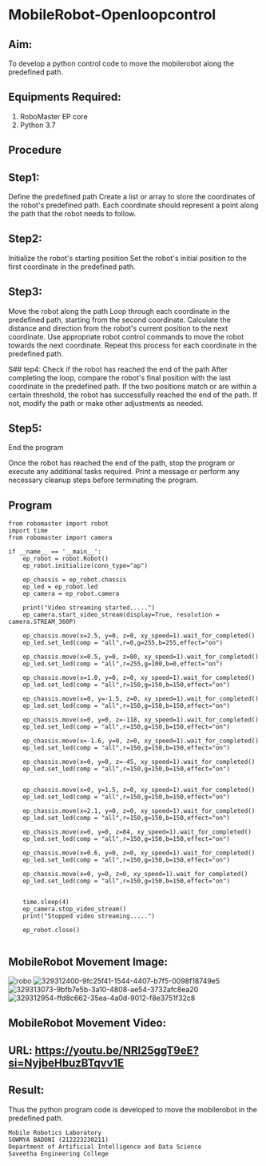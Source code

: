 # MobileRobot-Openloopcontrol
## Aim:

To develop a python control code to move the mobilerobot along the predefined path.

## Equipments Required:
1. RoboMaster EP core
2. Python 3.7

## Procedure

## Step1:
Define the predefined path Create a list or array to store the coordinates of the robot's predefined path. Each coordinate should represent a point along the path that the robot needs to follow.

## Step2:
Initialize the robot's starting position Set the robot's initial position to the first coordinate in the predefined path.

## Step3:
Move the robot along the path Loop through each coordinate in the predefined path, starting from the second coordinate. Calculate the distance and direction from the robot's current position to the next coordinate. Use appropriate robot control commands to move the robot towards the next coordinate. Repeat this process for each coordinate in the predefined path.

S## tep4:
Check if the robot has reached the end of the path After completing the loop, compare the robot's final position with the last coordinate in the predefined path. If the two positions match or are within a certain threshold, the robot has successfully reached the end of the path. If not, modify the path or make other adjustments as needed.

## Step5:
End the program

Once the robot has reached the end of the path, stop the program or execute any additional tasks required. Print a message or perform any necessary cleanup steps before terminating the program.
## Program
```
from robomaster import robot
import time
from robomaster import camera

if __name__ == '__main__':
    ep_robot = robot.Robot()
    ep_robot.initialize(conn_type="ap")

    ep_chassis = ep_robot.chassis
    ep_led = ep_robot.led
    ep_camera = ep_robot.camera

    print("Video streaming started.....")
    ep_camera.start_video_stream(display=True, resolution = camera.STREAM_360P)

    ep_chassis.move(x=2.5, y=0, z=0, xy_speed=1).wait_for_completed()
    ep_led.set_led(comp = "all",r=0,g=255,b=255,effect="on")

    ep_chassis.move(x=0.5, y=0, z=80, xy_speed=1).wait_for_completed()
    ep_led.set_led(comp = "all",r=255,g=100,b=0,effect="on")

    ep_chassis.move(x=1.0, y=0, z=0, xy_speed=1).wait_for_completed()
    ep_led.set_led(comp = "all",r=150,g=150,b=150,effect="on")

    ep_chassis.move(x=0, y=-1.5, z=0, xy_speed=1).wait_for_completed()
    ep_led.set_led(comp = "all",r=150,g=150,b=150,effect="on")

    ep_chassis.move(x=0, y=0, z=-118, xy_speed=1).wait_for_completed()
    ep_led.set_led(comp = "all",r=150,g=150,b=150,effect="on")
    
    ep_chassis.move(x=-1.6, y=0, z=0, xy_speed=1).wait_for_completed()
    ep_led.set_led(comp = "all",r=150,g=150,b=150,effect="on")
    
    ep_chassis.move(x=0, y=0, z=-45, xy_speed=1).wait_for_completed()
    ep_led.set_led(comp = "all",r=150,g=150,b=150,effect="on")
    

    ep_chassis.move(x=0, y=1.5, z=0, xy_speed=1).wait_for_completed()
    ep_led.set_led(comp = "all",r=150,g=150,b=150,effect="on")

    ep_chassis.move(x=2.1, y=0, z=0, xy_speed=1).wait_for_completed()
    ep_led.set_led(comp = "all",r=150,g=150,b=150,effect="on")

    ep_chassis.move(x=0, y=0, z=84, xy_speed=1).wait_for_completed()
    ep_led.set_led(comp = "all",r=150,g=150,b=150,effect="on")

    ep_chassis.move(x=0.6, y=0, z=0, xy_speed=1).wait_for_completed()
    ep_led.set_led(comp = "all",r=150,g=150,b=150,effect="on")

    ep_chassis.move(x=0, y=0, z=0, xy_speed=1).wait_for_completed()
    ep_led.set_led(comp = "all",r=150,g=150,b=150,effect="on")


    time.sleep(4)
    ep_camera.stop_video_stream()
    print("Stopped video streaming.....")

    ep_robot.close()


```

## MobileRobot Movement Image:

![robo](./img/robomaster.png)
![329312400-9fc25f41-1544-4407-b7f5-0098f18749e5](https://github.com/sowmya-badoni/mobilerobot-openloopcontrol/assets/152136324/15244536-9510-4d17-8414-1f32c7eae737)
![329313073-9bfb7e5b-3a10-4808-ae54-3732afc8ea20](https://github.com/sowmya-badoni/mobilerobot-openloopcontrol/assets/152136324/c879a777-b007-4ede-b978-31e8c2d56f61)
![329312954-ffd8c662-35ea-4a0d-9012-f8e3751f32c8](https://github.com/sowmya-badoni/mobilerobot-openloopcontrol/assets/152136324/62bf57fd-9e67-4524-8bb3-805428151bba)


## MobileRobot Movement Video:
## URL: https://youtu.be/NRl25ggT9eE?si=NyjbeHbuzBTqvv1E

## Result:
Thus the python program code is developed to move the mobilerobot in the predefined path.


```
Mobile Robotics Laboratory
SOWMYA BADONI (212223230211)
Department of Artificial Intelligence and Data Science
Saveetha Engineering College
```
